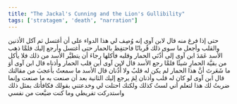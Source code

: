 ```yaml
---
title: "The Jackal's Cunning and the Lion's Gullibility"
tags: ['stratagem', 'death', "narration"]
---
```


 حتى إذا فرغ منه قال لابن آوى إنه وُصِف لي هذا الدواء على أن أغتسل ثم آكل الأذنين والقلب وأجعل ما سوى ذلك قُربانًا فاحتفِظ بالحمار حتى أغتسل وأرجع إليك فلمَّا ذهب الأسد عَمَدَ ابن آوى إلى أُذُنَي الحمار وقلبه فأكلها رجاءَ أن يتطيَّر الأسد من ذلك فلا يأكل من بقيَّة الحمارِ شيئًا
فلمَّا رجع الأسد قال لابن آوى أين قلب الحمار وأذناه قال ابن آوى أوَ ما شَعَرتَ أنَّ هذا الحمار لم يكن له قلبٌ ولا أُذُنان قال الأسد ما سمعتُ بأعجبَ من مقالتك قال ابن آوى لو كان له قلب وأذنان لِمَ يرجع إليك الثانية بعد أن صنعت به ما صنعت
وإنما ضربتُ لك هذا لتعلم أني لستُ كذلك ولكنك احتلت لي وخدعتني بقولك فكافأتك بمثل ذلك واستدركت تفريطي وما كنت ضيَّعت من نفسي
